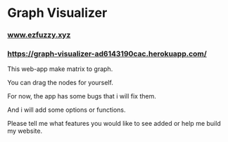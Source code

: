 

# Graph Visualizer

### www.ezfuzzy.xyz
### https://graph-visualizer-ad6143190cac.herokuapp.com/

This web-app make matrix to graph.

You can drag the nodes for yourself.

For now, the app has some bugs that i will fix them.

And i will add some options or functions. 

Please tell me what features you would like to see added or help me build my website.



